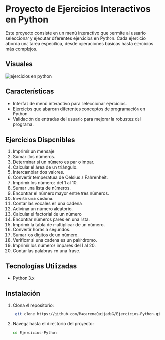 # Proyecto de Ejercicios Interactivos en Python

Este proyecto consiste en un menú interactivo que permite al usuario seleccionar y ejecutar diferentes ejercicios en Python. Cada ejercicio aborda una tarea específica, desde operaciones básicas hasta ejercicios más complejos.
## Visuales
![ejercicios en python](https://github.com/user-attachments/assets/4162d8c3-9b98-4643-b3b5-c8b49db057b3)

## Características

- Interfaz de menú interactivo para seleccionar ejercicios.
- Ejercicios que abarcan diferentes conceptos de programación en Python.
- Validación de entradas del usuario para mejorar la robustez del programa.

## Ejercicios Disponibles

1. Imprimir un mensaje.
2. Sumar dos números.
3. Determinar si un número es par o impar.
4. Calcular el área de un triángulo.
5. Intercambiar dos valores.
6. Convertir temperatura de Celsius a Fahrenheit.
7. Imprimir los números del 1 al 10.
8. Sumar una lista de números.
9. Encontrar el número mayor entre tres números.
10. Invertir una cadena.
11. Contar las vocales en una cadena.
12. Adivinar un número aleatorio.
13. Calcular el factorial de un número.
14. Encontrar números pares en una lista.
15. Imprimir la tabla de multiplicar de un número.
16. Convertir horas a segundos.
17. Sumar los dígitos de un número.
18. Verificar si una cadena es un palíndromo.
19. Imprimir los números impares del 1 al 20.
20. Contar las palabras en una frase.

## Tecnologías Utilizadas

- Python 3.x

## Instalación

1. Clona el repositorio:
   ```sh
    git clone https://github.com/MacarenaQuijadaG/Ejercicios-Python.git
    ```
2. Navega hasta el directorio del proyecto:
    ```sh
    cd Ejercicios-Python
    ```

